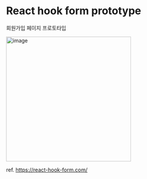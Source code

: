 # React hook form prototype

회원가입 페이지 프로토타입

<img width="338" alt="image" src="https://user-images.githubusercontent.com/112850577/190103014-540b4598-cbcd-4ce2-b082-7efdd1a13199.png">

ref. https://react-hook-form.com/
